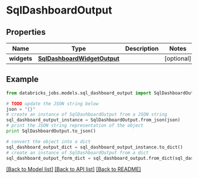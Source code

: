 # SqlDashboardOutput


## Properties
Name | Type | Description | Notes
------------ | ------------- | ------------- | -------------
**widgets** | [**SqlDashboardWidgetOutput**](SqlDashboardWidgetOutput.md) |  | [optional] 

## Example

```python
from databricks_jobs.models.sql_dashboard_output import SqlDashboardOutput

# TODO update the JSON string below
json = "{}"
# create an instance of SqlDashboardOutput from a JSON string
sql_dashboard_output_instance = SqlDashboardOutput.from_json(json)
# print the JSON string representation of the object
print SqlDashboardOutput.to_json()

# convert the object into a dict
sql_dashboard_output_dict = sql_dashboard_output_instance.to_dict()
# create an instance of SqlDashboardOutput from a dict
sql_dashboard_output_form_dict = sql_dashboard_output.from_dict(sql_dashboard_output_dict)
```
[[Back to Model list]](../README.md#documentation-for-models) [[Back to API list]](../README.md#documentation-for-api-endpoints) [[Back to README]](../README.md)


